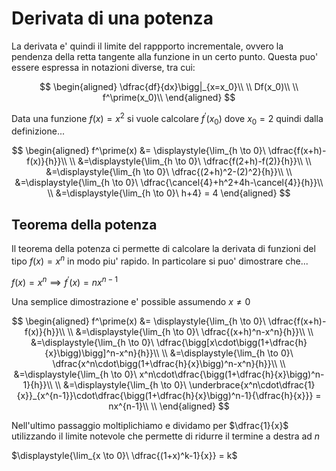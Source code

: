 # Derivata di una potenza  

La derivata e' quindi il limite del rappporto incrementale, ovvero la pendenza della retta tangente alla funzione in un certo punto. Questa puo' essere espressa in notazioni diverse, tra cui:  

$$
\begin{aligned}
    \dfrac{df}{dx}\bigg|_{x=x_0}\\
    \\
    Df(x_0)\\
    \\
    f^\prime(x_0)\\
\end{aligned}
$$  

Data una funzione $f(x) = x^2$ si vuole calcolare $f^\prime(x_0)$ dove $x_0 = 2$ quindi dalla definizione...   

$$
\begin{aligned}
    f^\prime(x) &= \displaystyle{\lim_{h \to 0}\ \dfrac{f(x+h)-f(x)}{h}}\\
    \\
    &=\displaystyle{\lim_{h \to 0}\ \dfrac{f(2+h)-f(2)}{h}}\\
    \\
    &=\displaystyle{\lim_{h \to 0}\ \dfrac{(2+h)^2-(2)^2}{h}}\\
    \\
    &=\displaystyle{\lim_{h \to 0}\ \dfrac{\cancel{4}+h^2+4h-\cancel{4}}{h}}\\
    \\
    &=\displaystyle{\lim_{h \to 0}\ h+4} = 4
\end{aligned}
$$

## Teorema della potenza  

Il teorema della potenza ci permette di calcolare la derivata di funzioni del tipo $f(x) = x^n$ in modo piu' rapido. In particolare si puo' dimostrare che...  

$f(x) = x^n \implies f^\prime(x) = nx^{n-1}$  

Una semplice dimostrazione e' possible assumendo $x \ne 0$  

$$
\begin{aligned}
    f^\prime(x) &= \displaystyle{\lim_{h \to 0}\ \dfrac{f(x+h)-f(x)}{h}}\\
    \\
    &=\displaystyle{\lim_{h \to 0}\ \dfrac{(x+h)^n-x^n}{h}}\\
    \\
    &=\displaystyle{\lim_{h \to 0}\ \dfrac{\bigg[x\cdot\bigg(1+\dfrac{h}{x}\bigg)\bigg]^n-x^n}{h}}\\
    \\
    &=\displaystyle{\lim_{h \to 0}\ \dfrac{x^n\cdot\bigg(1+\dfrac{h}{x}\bigg)^n-x^n}{h}}\\
    \\
    &=\displaystyle{\lim_{h \to 0}\ x^n\cdot\dfrac{\bigg(1+\dfrac{h}{x}\bigg)^n-1}{h}}\\
    \\
    &=\displaystyle{\lim_{h \to 0}\ \underbrace{x^n\cdot\dfrac{1}{x}}_{x^{n-1}}\cdot\dfrac{\bigg(1+\dfrac{h}{x}\bigg)^n-1}{\dfrac{h}{x}}} = nx^{n-1}\\
    \\
\end{aligned}
$$  

Nell'ultimo passaggio moltiplichiamo e dividamo per $\dfrac{1}{x}$ utilizzando il limite notevole che permette di ridurre il termine a destra ad $n$  

$\displaystyle{\lim_{x \to 0}\ \dfrac{(1+x)^k-1}{x}} = k$  
